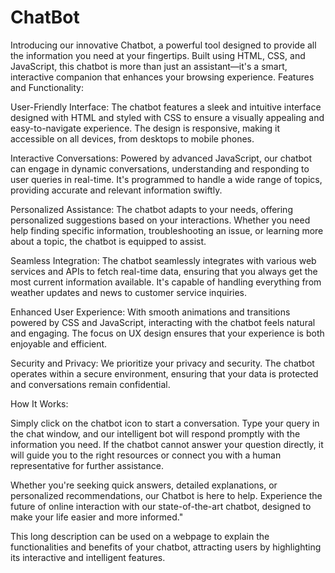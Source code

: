 # ChatBot
Introducing our innovative Chatbot, a powerful tool designed to provide all the information you need at your fingertips. Built using HTML, CSS, and JavaScript, this chatbot is more than just an assistant—it's a smart, interactive companion that enhances your browsing experience.
Features and Functionality:

User-Friendly Interface: The chatbot features a sleek and intuitive interface designed with HTML and styled with CSS to ensure a visually appealing and easy-to-navigate experience. The design is responsive, making it accessible on all devices, from desktops to mobile phones.

Interactive Conversations: Powered by advanced JavaScript, our chatbot can engage in dynamic conversations, understanding and responding to user queries in real-time. It's programmed to handle a wide range of topics, providing accurate and relevant information swiftly.

Personalized Assistance: The chatbot adapts to your needs, offering personalized suggestions based on your interactions. Whether you need help finding specific information, troubleshooting an issue, or learning more about a topic, the chatbot is equipped to assist.

Seamless Integration: The chatbot seamlessly integrates with various web services and APIs to fetch real-time data, ensuring that you always get the most current information available. It's capable of handling everything from weather updates and news to customer service inquiries.

Enhanced User Experience: With smooth animations and transitions powered by CSS and JavaScript, interacting with the chatbot feels natural and engaging. The focus on UX design ensures that your experience is both enjoyable and efficient.

Security and Privacy: We prioritize your privacy and security. The chatbot operates within a secure environment, ensuring that your data is protected and conversations remain confidential.

How It Works:

Simply click on the chatbot icon to start a conversation. Type your query in the chat window, and our intelligent bot will respond promptly with the information you need. If the chatbot cannot answer your question directly, it will guide you to the right resources or connect you with a human representative for further assistance.

Whether you're seeking quick answers, detailed explanations, or personalized recommendations, our Chatbot is here to help. Experience the future of online interaction with our state-of-the-art chatbot, designed to make your life easier and more informed."

This long description can be used on a webpage to explain the functionalities and benefits of your chatbot, attracting users by highlighting its interactive and intelligent features.

